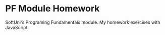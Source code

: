 # PF Module Homework
  SoftUni's Programing Fundamentals module. My homework exercises with JavaScript.

